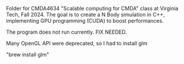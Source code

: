 Folder for CMDA4634 "Scalable computing for CMDA" class at Virginia Tech, Fall 2024.
The goal is to create a N Body simulation in C++, implementing GPU programming (CUDA) to boost performances.

The program does not run currently. FIX NEEDED.

Many OpenGL API were deprecated, so I had to install glm

"brew install glm" 